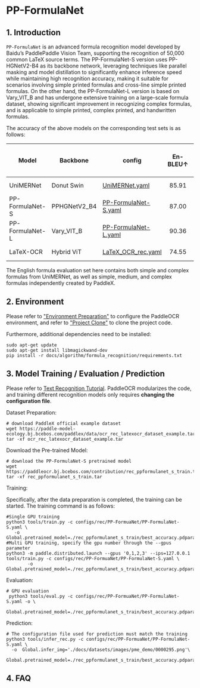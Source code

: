 # PP-FormulaNet

## 1. Introduction


`PP-FormulaNet` is an advanced formula recognition model developed by Baidu’s PaddlePaddle Vision Team, supporting the recognition of 50,000 common LaTeX source terms. The PP-FormulaNet-S version uses PP-HGNetV2-B4 as its backbone network, leveraging techniques like parallel masking and model distillation to significantly enhance inference speed while maintaining high recognition accuracy, making it suitable for scenarios involving simple printed formulas and cross-line simple printed formulas. On the other hand, the PP-FormulaNet-L version is based on Vary_VIT_B and has undergone extensive training on a large-scale formula dataset, showing significant improvement in recognizing complex formulas, and is applicable to simple printed, complex printed, and handwritten formulas.

The accuracy of the above models on the corresponding test sets is as follows:

| Model           | Backbone       | config                  | En-BLEU↑  | GPU Inference Time (ms)| Download link |
|-----------|--------|----------------------------------------|:-----------------:|:--------------:|:--------------:|
| UniMERNet | Donut Swin | [UniMERNet.yaml](../../../../configs/rec/UniMERNet.yaml) |     85.91  | 2266.96 | [trained model](https://paddleocr.bj.bcebos.com/contribution/rec_unimernet_train.tar)|
| PP-FormulaNet-S | PPHGNetV2_B4 | [PP-FormulaNet-S.yaml](../../../../configs/rec/PP-FormuaNet/PP-FormulaNet-S.yaml) |   87.00   | 202.25 |[trained model](https://paddleocr.bj.bcebos.com/contribution/rec_ppformulanet_s_train.tar)|
| PP-FormulaNet-L | Vary_VIT_B | [PP-FormulaNet-L.yaml](../../../../configs/rec/PP-FormuaNet/PP-FormulaNet-L.yaml) |    90.36   | 1976.52  |[trained model](https://paddleocr.bj.bcebos.com/contribution/rec_ppformulanet_l_train.tar )|
| LaTeX-OCR | Hybrid ViT |[LaTeX_OCR_rec.yaml](../../../../configs/rec/LaTeX_OCR_rec.yaml)|   74.55   | 	1244.61   |[trained model](https://paddleocr.bj.bcebos.com/contribution/rec_latex_ocr_train.tar)|


The English formula evaluation set here contains both simple and complex formulas from UniMERNet, as well as simple, medium, and complex formulas independently created by PaddleX.


## 2. Environment
Please refer to ["Environment Preparation"](../../ppocr/environment.en.md) to configure the PaddleOCR environment, and refer to ["Project Clone"](../../ppocr/blog/clone.en.md) to clone the project code.

Furthermore, additional dependencies need to be installed:
```shell
sudo apt-get update
sudo apt-get install libmagickwand-dev
pip install -r docs/algorithm/formula_recognition/requirements.txt
```

## 3. Model Training / Evaluation / Prediction

Please refer to [Text Recognition Tutorial](../../ppocr/model_train/recognition.en.md). PaddleOCR modularizes the code, and training different recognition models only requires **changing the configuration file**.


Dataset Preparation:

```shell
# download PaddleX official example dataset
wget https://paddle-model-ecology.bj.bcebos.com/paddlex/data/ocr_rec_latexocr_dataset_example.tar
tar -xf ocr_rec_latexocr_dataset_example.tar
```

Download the Pre-trained Model:

```shell
# download the PP-FormulaNet-S pretrained model
wget https://paddleocr.bj.bcebos.com/contribution/rec_ppformulanet_s_train.tar 
tar -xf rec_ppformulanet_s_train.tar
```

Training:

Specifically, after the data preparation is completed, the training can be started. The training command is as follows:

```shell
#Single GPU training 
python3 tools/train.py -c configs/rec/PP-FormuaNet/PP-FormulaNet-S.yaml \
   -o Global.pretrained_model=./rec_ppformulanet_s_train/best_accuracy.pdparams
#Multi GPU training, specify the gpu number through the --gpus parameter
python3 -m paddle.distributed.launch --gpus '0,1,2,3' --ips=127.0.0.1   tools/train.py -c configs/rec/PP-FormuaNet/PP-FormulaNet-S.yaml \
        -o Global.pretrained_model=./rec_ppformulanet_s_train/best_accuracy.pdparams
```

Evaluation:

```shell
# GPU evaluation
 python3 tools/eval.py -c configs/rec/PP-FormuaNet/PP-FormulaNet-S.yaml -o \
 Global.pretrained_model=./rec_ppformulanet_s_train/best_accuracy.pdparams
```

Prediction:

```shell
# The configuration file used for prediction must match the training
python3 tools/infer_rec.py -c configs/rec/PP-FormuaNet/PP-FormulaNet-S.yaml \
  -o  Global.infer_img='./docs/datasets/images/pme_demo/0000295.png'\
   Global.pretrained_model=./rec_ppformulanet_s_train/best_accuracy.pdparams
```

## 4. FAQ
